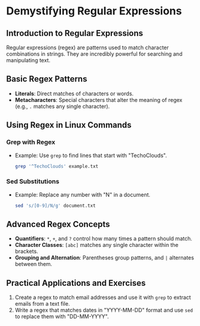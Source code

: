 
# Demystifying Regular Expressions

## Introduction to Regular Expressions
Regular expressions (regex) are patterns used to match character combinations in strings. They are incredibly powerful for searching and manipulating text.

## Basic Regex Patterns
- **Literals**: Direct matches of characters or words.
- **Metacharacters**: Special characters that alter the meaning of regex (e.g., `.` matches any single character).

## Using Regex in Linux Commands
### Grep with Regex
- Example: Use `grep` to find lines that start with "TechoClouds".
  ```bash
  grep '^TechoClouds' example.txt
  ```

### Sed Substitutions
- Example: Replace any number with "N" in a document.
  ```bash
  sed 's/[0-9]/N/g' document.txt
  ```

## Advanced Regex Concepts
- **Quantifiers**: `*`, `+`, and `?` control how many times a pattern should match.
- **Character Classes**: `[abc]` matches any single character within the brackets.
- **Grouping and Alternation**: Parentheses group patterns, and `|` alternates between them.

## Practical Applications and Exercises
1. Create a regex to match email addresses and use it with `grep` to extract emails from a text file.
2. Write a regex that matches dates in "YYYY-MM-DD" format and use `sed` to replace them with "DD-MM-YYYY".
